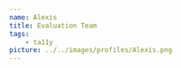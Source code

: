 ```yaml
---
name: Alexis
title: Evaluation Team
tags:
    - ta11y
picture: ../../images/profiles/Alexis.png
---
```

